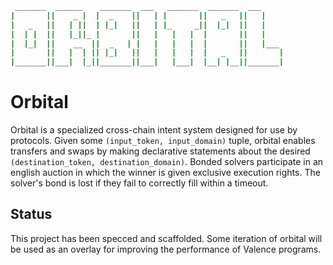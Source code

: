 ```sh
 _______  ______    _______  ___   _______  _______  ___
|       ||    _ |  |  _    ||   | |       ||   _   ||   |
|   _   ||   | ||  | |_|   ||   | |_     _||  |_|  ||   |
|  | |  ||   |_||_ |       ||   |   |   |  |       ||   |
|  |_|  ||    __  ||  _   | |   |   |   |  |       ||   |___
|       ||   |  | || |_|   ||   |   |   |  |   _   ||       |
|_______||___|  |_||_______||___|   |___|  |__| |__||_______|
```

# Orbital

Orbital is a specialized cross-chain intent system designed for use by protocols. Given some `(input_token, input_domain)` tuple, orbital enables transfers and swaps by making declarative statements about the desired `(destination_token, destination_domain)`. Bonded solvers participate in an english auction in which the winner is given exclusive execution rights. The solver's bond is lost if they fail to correctly fill within a timeout.

## Status

This project has been specced and scaffolded. Some iteration of orbital will be used as an overlay for improving the performance of Valence programs.